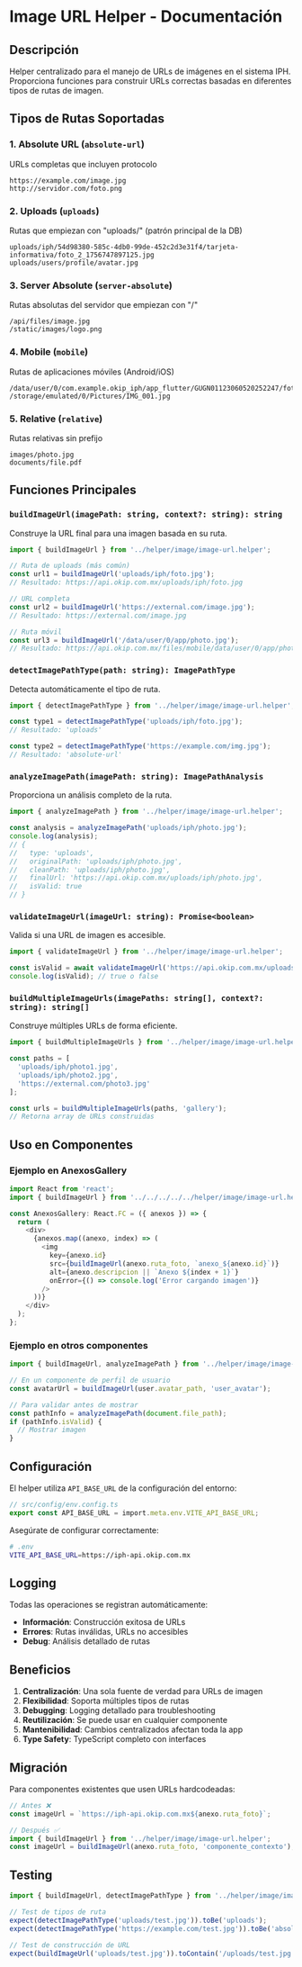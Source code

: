 # Image URL Helper - Documentación

## Descripción

Helper centralizado para el manejo de URLs de imágenes en el sistema IPH. Proporciona funciones para construir URLs correctas basadas en diferentes tipos de rutas de imagen.

## Tipos de Rutas Soportadas

### 1. **Absolute URL** (`absolute-url`)
URLs completas que incluyen protocolo
```
https://example.com/image.jpg
http://servidor.com/foto.png
```

### 2. **Uploads** (`uploads`)
Rutas que empiezan con "uploads/" (patrón principal de la DB)
```
uploads/iph/54d98380-585c-4db0-99de-452c2d3e31f4/tarjeta-informativa/foto_2_1756747897125.jpg
uploads/users/profile/avatar.jpg
```

### 3. **Server Absolute** (`server-absolute`)
Rutas absolutas del servidor que empiezan con "/"
```
/api/files/image.jpg
/static/images/logo.png
```

### 4. **Mobile** (`mobile`)
Rutas de aplicaciones móviles (Android/iOS)
```
/data/user/0/com.example.okip_iph/app_flutter/GUGN01123060520252247/foto_lugar_001.jpg
/storage/emulated/0/Pictures/IMG_001.jpg
```

### 5. **Relative** (`relative`)
Rutas relativas sin prefijo
```
images/photo.jpg
documents/file.pdf
```

## Funciones Principales

### `buildImageUrl(imagePath: string, context?: string): string`

Construye la URL final para una imagen basada en su ruta.

```typescript
import { buildImageUrl } from '../helper/image/image-url.helper';

// Ruta de uploads (más común)
const url1 = buildImageUrl('uploads/iph/foto.jpg');
// Resultado: https://api.okip.com.mx/uploads/iph/foto.jpg

// URL completa
const url2 = buildImageUrl('https://external.com/image.jpg');
// Resultado: https://external.com/image.jpg

// Ruta móvil
const url3 = buildImageUrl('/data/user/0/app/photo.jpg');
// Resultado: https://api.okip.com.mx/files/mobile/data/user/0/app/photo.jpg
```

### `detectImagePathType(path: string): ImagePathType`

Detecta automáticamente el tipo de ruta.

```typescript
import { detectImagePathType } from '../helper/image/image-url.helper';

const type1 = detectImagePathType('uploads/iph/foto.jpg');
// Resultado: 'uploads'

const type2 = detectImagePathType('https://example.com/img.jpg');
// Resultado: 'absolute-url'
```

### `analyzeImagePath(imagePath: string): ImagePathAnalysis`

Proporciona un análisis completo de la ruta.

```typescript
import { analyzeImagePath } from '../helper/image/image-url.helper';

const analysis = analyzeImagePath('uploads/iph/photo.jpg');
console.log(analysis);
// {
//   type: 'uploads',
//   originalPath: 'uploads/iph/photo.jpg',
//   cleanPath: 'uploads/iph/photo.jpg',
//   finalUrl: 'https://api.okip.com.mx/uploads/iph/photo.jpg',
//   isValid: true
// }
```

### `validateImageUrl(imageUrl: string): Promise<boolean>`

Valida si una URL de imagen es accesible.

```typescript
import { validateImageUrl } from '../helper/image/image-url.helper';

const isValid = await validateImageUrl('https://api.okip.com.mx/uploads/photo.jpg');
console.log(isValid); // true o false
```

### `buildMultipleImageUrls(imagePaths: string[], context?: string): string[]`

Construye múltiples URLs de forma eficiente.

```typescript
import { buildMultipleImageUrls } from '../helper/image/image-url.helper';

const paths = [
  'uploads/iph/photo1.jpg',
  'uploads/iph/photo2.jpg',
  'https://external.com/photo3.jpg'
];

const urls = buildMultipleImageUrls(paths, 'gallery');
// Retorna array de URLs construidas
```

## Uso en Componentes

### Ejemplo en AnexosGallery

```typescript
import React from 'react';
import { buildImageUrl } from '../../../../../helper/image/image-url.helper';

const AnexosGallery: React.FC = ({ anexos }) => {
  return (
    <div>
      {anexos.map((anexo, index) => (
        <img
          key={anexo.id}
          src={buildImageUrl(anexo.ruta_foto, `anexo_${anexo.id}`)}
          alt={anexo.descripcion || `Anexo ${index + 1}`}
          onError={() => console.log('Error cargando imagen')}
        />
      ))}
    </div>
  );
};
```

### Ejemplo en otros componentes

```typescript
import { buildImageUrl, analyzeImagePath } from '../helper/image/image-url.helper';

// En un componente de perfil de usuario
const avatarUrl = buildImageUrl(user.avatar_path, 'user_avatar');

// Para validar antes de mostrar
const pathInfo = analyzeImagePath(document.file_path);
if (pathInfo.isValid) {
  // Mostrar imagen
}
```

## Configuración

El helper utiliza `API_BASE_URL` de la configuración del entorno:

```typescript
// src/config/env.config.ts
export const API_BASE_URL = import.meta.env.VITE_API_BASE_URL;
```

Asegúrate de configurar correctamente:

```bash
# .env
VITE_API_BASE_URL=https://iph-api.okip.com.mx
```

## Logging

Todas las operaciones se registran automáticamente:

- **Información**: Construcción exitosa de URLs
- **Errores**: Rutas inválidas, URLs no accesibles
- **Debug**: Análisis detallado de rutas

## Beneficios

1. **Centralización**: Una sola fuente de verdad para URLs de imagen
2. **Flexibilidad**: Soporta múltiples tipos de rutas
3. **Debugging**: Logging detallado para troubleshooting
4. **Reutilización**: Se puede usar en cualquier componente
5. **Mantenibilidad**: Cambios centralizados afectan toda la app
6. **Type Safety**: TypeScript completo con interfaces

## Migración

Para componentes existentes que usen URLs hardcodeadas:

```typescript
// Antes ❌
const imageUrl = `https://iph-api.okip.com.mx${anexo.ruta_foto}`;

// Después ✅
import { buildImageUrl } from '../helper/image/image-url.helper';
const imageUrl = buildImageUrl(anexo.ruta_foto, 'componente_contexto');
```

## Testing

```typescript
import { buildImageUrl, detectImagePathType } from '../helper/image/image-url.helper';

// Test de tipos de ruta
expect(detectImagePathType('uploads/test.jpg')).toBe('uploads');
expect(detectImagePathType('https://example.com/test.jpg')).toBe('absolute-url');

// Test de construcción de URL
expect(buildImageUrl('uploads/test.jpg')).toContain('/uploads/test.jpg');
```
